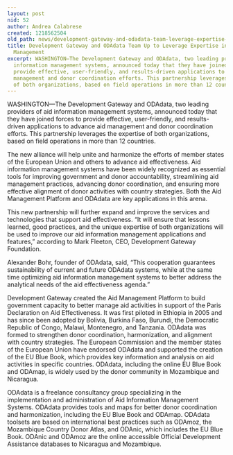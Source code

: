 ```yaml
---
layout: post
nid: 52
author: Andrea Calabrese
created: 1218562504
old_path: news/development-gateway-and-odadata-team-leverage-expertise-aid-information-management
title: Development Gateway and ODAdata Team Up to Leverage Expertise in Aid Information
  Management
excerpt: WASHINGTON—The Development Gateway and ODAdata, two leading providers of aid
  information management systems, announced today that they have joined forces to
  provide effective, user-friendly, and results-driven applications to advance aid
  management and donor coordination efforts. This partnership leverages the expertise
  of both organizations, based on field operations in more than 12 countries.
---
```


WASHINGTON—The Development Gateway and ODAdata, two leading providers of aid information management systems, announced today that they have joined forces to provide effective, user-friendly, and results-driven applications to advance aid management and donor coordination efforts. This partnership leverages the expertise of both organizations, based on field operations in more than 12 countries.

The new alliance will help unite and harmonize the efforts of member states of the European Union and others to advance aid effectiveness. Aid information management systems have been widely recognized as essential tools for improving government and donor accountability, streamlining aid management practices, advancing donor coordination, and ensuring more effective alignment of donor activities with country strategies. Both the Aid Management Platform and ODAdata are key applications in this arena.

This new partnership will further expand and improve the services and technologies that support aid effectiveness. “It will ensure that lessons learned, good practices, and the unique expertise of both organizations will be used to improve our aid information management applications and features,” according to Mark Fleeton, CEO, Development Gateway Foundation.

Alexander Bohr, founder of ODAdata, said, “This cooperation guarantees sustainability of current and future ODAdata systems, while at the same time optimizing aid information management systems to better address the analytical needs of the aid effectiveness agenda.”

Development Gateway created the Aid Management Platform to build government capacity to better manage aid activities in support of the Paris Declaration on Aid Effectiveness. It was first piloted in Ethiopia in 2005 and has since been adopted by Bolivia, Burkina Faso, Burundi, the Democratic Republic of Congo, Malawi, Montenegro, and Tanzania. ODAdata was formed to strengthen donor coordination, harmonization, and alignment with country strategies. The European Commission and the member states of the European Union have endorsed ODAdata and supported the creation of the EU Blue Book, which provides key information and analysis on aid activities in specific countries. ODAdata, including the online EU Blue Book and ODAmap, is widely used by the donor community in Mozambique and Nicaragua.

ODAdata is a freelance consultancy group specializing in the implementation and administration of Aid Information Management Systems. ODAdata provides tools and maps for better donor coordination and harmonization, including the EU Blue Book and ODAmap. ODAdata toolsets are based on international best practices such as ODAmoz, the Mozambique Country Donor Atlas, and ODAnic, which includes the EU Blue Book. ODAnic and ODAmoz are the online accessible Official Development Assistance databases to Nicaragua and Mozambique.

